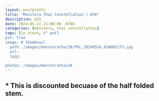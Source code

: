 ```yaml
---
layout: postplants
title: "Monstera Thai Constellation | #36"
description: $35
date: 2024-05-21 21:00:00 -0700
categories: [monstera, thai constellation]
tags: [in stock, 4" pot]
pin: true
image: # thumbnail
  path: /images/monsterathai36/PXL_20240524_034801173.jpg
  alt:
  lqip:

photos: /images/monsterathai36
---
```

## * This is discounted becuase of the half folded stem. 
